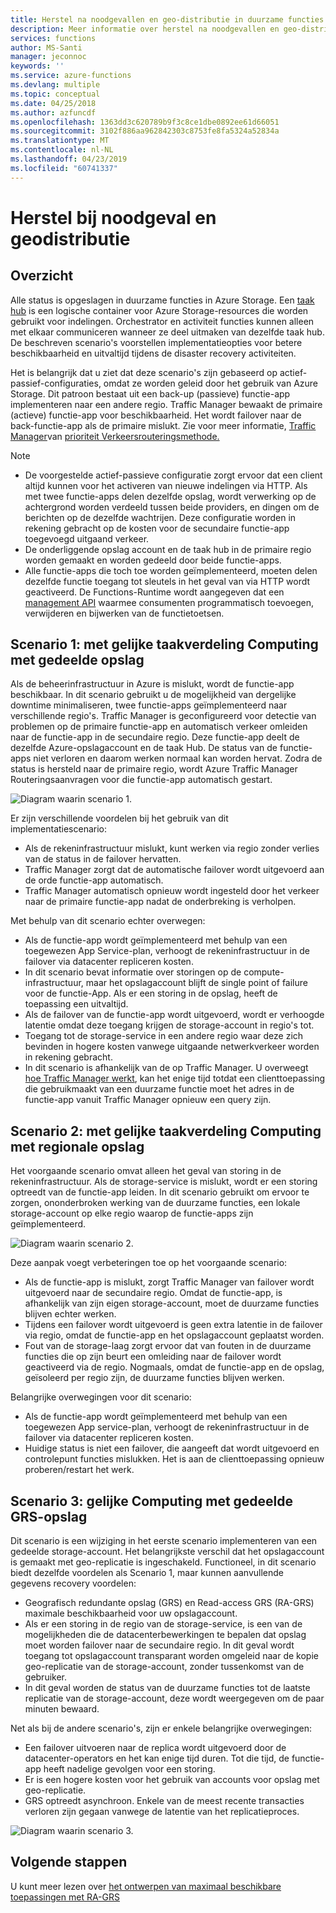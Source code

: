 ```yaml
---
title: Herstel na noodgevallen en geo-distributie in duurzame functies - Azure
description: Meer informatie over herstel na noodgevallen en geo-distributie in duurzame functies.
services: functions
author: MS-Santi
manager: jeconnoc
keywords: ''
ms.service: azure-functions
ms.devlang: multiple
ms.topic: conceptual
ms.date: 04/25/2018
ms.author: azfuncdf
ms.openlocfilehash: 1363dd3c620789b9f3c8ce1dbe0892ee61d66051
ms.sourcegitcommit: 3102f886aa962842303c8753fe8fa5324a52834a
ms.translationtype: MT
ms.contentlocale: nl-NL
ms.lasthandoff: 04/23/2019
ms.locfileid: "60741337"
---
```

# <a name="disaster-recovery-and-geo-distribution"></a>Herstel bij noodgeval en geodistributie

## <a name="overview"></a>Overzicht

Alle status is opgeslagen in duurzame functies in Azure Storage. Een [taak hub](durable-functions-task-hubs.md) is een logische container voor Azure Storage-resources die worden gebruikt voor indelingen. Orchestrator en activiteit functies kunnen alleen met elkaar communiceren wanneer ze deel uitmaken van dezelfde taak hub.
De beschreven scenario's voorstellen implementatieopties voor betere beschikbaarheid en uitvaltijd tijdens de disaster recovery activiteiten.

Het is belangrijk dat u ziet dat deze scenario's zijn gebaseerd op actief-passief-configuraties, omdat ze worden geleid door het gebruik van Azure Storage. Dit patroon bestaat uit een back-up (passieve) functie-app implementeren naar een andere regio. Traffic Manager bewaakt de primaire (actieve) functie-app voor beschikbaarheid. Het wordt failover naar de back-functie-app als de primaire mislukt. Zie voor meer informatie, [Traffic Manager](https://azure.microsoft.com/services/traffic-manager/)van [prioriteit Verkeersrouteringsmethode.](../../traffic-manager/traffic-manager-routing-methods.md#priority-traffic-routing-method)

>[!NOTE]
>
> - De voorgestelde actief-passieve configuratie zorgt ervoor dat een client altijd kunnen voor het activeren van nieuwe indelingen via HTTP. Als met twee functie-apps delen dezelfde opslag, wordt verwerking op de achtergrond worden verdeeld tussen beide providers, en dingen om de berichten op de dezelfde wachtrijen. Deze configuratie worden in rekening gebracht op de kosten voor de secundaire functie-app toegevoegd uitgaand verkeer.
> - De onderliggende opslag account en de taak hub in de primaire regio worden gemaakt en worden gedeeld door beide functie-apps.
> - Alle functie-apps die toch toe worden geïmplementeerd, moeten delen dezelfde functie toegang tot sleutels in het geval van via HTTP wordt geactiveerd. De Functions-Runtime wordt aangegeven dat een [management API](https://github.com/Azure/azure-functions-host/wiki/Key-management-API) waarmee consumenten programmatisch toevoegen, verwijderen en bijwerken van de functietoetsen.

## <a name="scenario-1---load-balanced-compute-with-shared-storage"></a>Scenario 1: met gelijke taakverdeling Computing met gedeelde opslag

Als de beheerinfrastructuur in Azure is mislukt, wordt de functie-app beschikbaar. In dit scenario gebruikt u de mogelijkheid van dergelijke downtime minimaliseren, twee functie-apps geïmplementeerd naar verschillende regio's.
Traffic Manager is geconfigureerd voor detectie van problemen op de primaire functie-app en automatisch verkeer omleiden naar de functie-app in de secundaire regio. Deze functie-app deelt de dezelfde Azure-opslagaccount en de taak Hub. De status van de functie-apps niet verloren en daarom werken normaal kan worden hervat. Zodra de status is hersteld naar de primaire regio, wordt Azure Traffic Manager Routeringsaanvragen voor die functie-app automatisch gestart.

![Diagram waarin scenario 1.](./media/durable-functions-disaster-recovery-geo-distribution/durable-functions-geo-scenario01.png)

Er zijn verschillende voordelen bij het gebruik van dit implementatiescenario:

- Als de rekeninfrastructuur mislukt, kunt werken via regio zonder verlies van de status in de failover hervatten.
- Traffic Manager zorgt dat de automatische failover wordt uitgevoerd aan de orde functie-app automatisch.
- Traffic Manager automatisch opnieuw wordt ingesteld door het verkeer naar de primaire functie-app nadat de onderbreking is verholpen.

Met behulp van dit scenario echter overwegen:

- Als de functie-app wordt geïmplementeerd met behulp van een toegewezen App Service-plan, verhoogt de rekeninfrastructuur in de failover via datacenter repliceren kosten.
- In dit scenario bevat informatie over storingen op de compute-infrastructuur, maar het opslagaccount blijft de single point of failure voor de functie-App. Als er een storing in de opslag, heeft de toepassing een uitvaltijd.
- Als de failover van de functie-app wordt uitgevoerd, wordt er verhoogde latentie omdat deze toegang krijgen de storage-account in regio's tot.
- Toegang tot de storage-service in een andere regio waar deze zich bevinden in hogere kosten vanwege uitgaande netwerkverkeer worden in rekening gebracht.
- In dit scenario is afhankelijk van de op Traffic Manager. U overweegt [hoe Traffic Manager werkt](../../traffic-manager/traffic-manager-how-it-works.md), kan het enige tijd totdat een clienttoepassing die gebruikmaakt van een duurzame functie moet het adres in de functie-app vanuit Traffic Manager opnieuw een query zijn.

## <a name="scenario-2---load-balanced-compute-with-regional-storage"></a>Scenario 2: met gelijke taakverdeling Computing met regionale opslag

Het voorgaande scenario omvat alleen het geval van storing in de rekeninfrastructuur. Als de storage-service is mislukt, wordt er een storing optreedt van de functie-app leiden.
In dit scenario gebruikt om ervoor te zorgen, ononderbroken werking van de duurzame functies, een lokale storage-account op elke regio waarop de functie-apps zijn geïmplementeerd.

![Diagram waarin scenario 2.](./media/durable-functions-disaster-recovery-geo-distribution/durable-functions-geo-scenario02.png)

Deze aanpak voegt verbeteringen toe op het voorgaande scenario:

- Als de functie-app is mislukt, zorgt Traffic Manager van failover wordt uitgevoerd naar de secundaire regio. Omdat de functie-app, is afhankelijk van zijn eigen storage-account, moet de duurzame functies blijven echter werken.
- Tijdens een failover wordt uitgevoerd is geen extra latentie in de failover via regio, omdat de functie-app en het opslagaccount geplaatst worden.
- Fout van de storage-laag zorgt ervoor dat van fouten in de duurzame functies die op zijn beurt een omleiding naar de failover wordt geactiveerd via de regio. Nogmaals, omdat de functie-app en de opslag, geïsoleerd per regio zijn, de duurzame functies blijven werken.

Belangrijke overwegingen voor dit scenario:

- Als de functie-app wordt geïmplementeerd met behulp van een toegewezen App service-plan, verhoogt de rekeninfrastructuur in de failover via datacenter repliceren kosten.
- Huidige status is niet een failover, die aangeeft dat wordt uitgevoerd en controlepunt functies mislukken. Het is aan de clienttoepassing opnieuw proberen/restart het werk.

## <a name="scenario-3---load-balanced-compute-with-grs-shared-storage"></a>Scenario 3: gelijke Computing met gedeelde GRS-opslag

Dit scenario is een wijziging in het eerste scenario implementeren van een gedeelde storage-account. Het belangrijkste verschil dat het opslagaccount is gemaakt met geo-replicatie is ingeschakeld.
Functioneel, in dit scenario biedt dezelfde voordelen als Scenario 1, maar kunnen aanvullende gegevens recovery voordelen:

- Geografisch redundante opslag (GRS) en Read-access GRS (RA-GRS) maximale beschikbaarheid voor uw opslagaccount.
- Als er een storing in de regio van de storage-service, is een van de mogelijkheden die de datacenterbewerkingen te bepalen dat opslag moet worden failover naar de secundaire regio. In dit geval wordt toegang tot opslagaccount transparant worden omgeleid naar de kopie geo-replicatie van de storage-account, zonder tussenkomst van de gebruiker.
- In dit geval worden de status van de duurzame functies tot de laatste replicatie van de storage-account, deze wordt weergegeven om de paar minuten bewaard.

Net als bij de andere scenario's, zijn er enkele belangrijke overwegingen:

- Een failover uitvoeren naar de replica wordt uitgevoerd door de datacenter-operators en het kan enige tijd duren. Tot die tijd, de functie-app heeft nadelige gevolgen voor een storing.
- Er is een hogere kosten voor het gebruik van accounts voor opslag met geo-replicatie.
- GRS optreedt asynchroon. Enkele van de meest recente transacties verloren zijn gegaan vanwege de latentie van het replicatieproces.

![Diagram waarin scenario 3.](./media/durable-functions-disaster-recovery-geo-distribution/durable-functions-geo-scenario03.png)

## <a name="next-steps"></a>Volgende stappen

U kunt meer lezen over [het ontwerpen van maximaal beschikbare toepassingen met RA-GRS](../../storage/common/storage-designing-ha-apps-with-ragrs.md)
